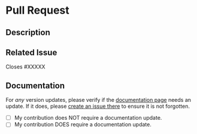 # Pull Request

<!-- Before contributing, please read our contributing guidelines https://github.com/BeccaLyria/discord-bot/blob/main/CONTRIBUTING.md -->

## Description

<!-- A brief description of what your pull request does. -->

## Related Issue

<!-- Is this related to an issue? Does it close one? If so, replace the XXXXX below with the issue number. -->

Closes #XXXXX

## Documentation

For _any_ version updates, please verify if the [documentation page](https://www.beccalyria.com/discord-documentation) needs an update. If it does, please [create an issue there](https://github.com/BeccaLyria/discord-documentation/issues/new?assignees=nhcarrigan&labels=%F0%9F%9A%A6+status%3A+awaiting+triage&template=update.md&title=%5BUPDATE%5D) to ensure it is not forgotten.

- [ ] My contribution does NOT require a documentation update.
- [ ] My contribution DOES require a documentation update.
